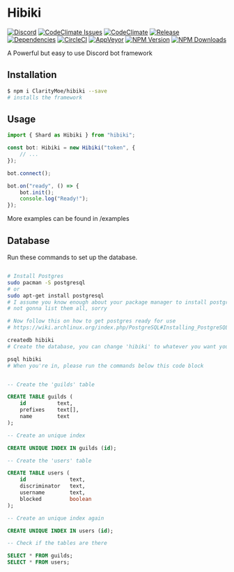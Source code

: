# Hibiki

[![Discord](https://img.shields.io/discord/251664386459041792.svg?style=flat-square)](https://discord.gg/rmMTZue) [![CodeClimate Issues](https://img.shields.io/codeclimate/issues/github/ClarityMoe/hibiki.svg?style=flat-square)](https://codeclimate.com/github/ClarityMoe/hibiki/issues) [![CodeClimate](https://img.shields.io/codeclimate/github/ClarityMoe/hibiki.svg?style=flat-square)](https://codeclimate.com/github/ClarityMoe/hibiki) [![Release](https://img.shields.io/github/release/ClarityMoe/hibiki.svg?style=flat-square)](https://github.com/ClarityMoe/hibiki/releases) [![Dependencies](https://david-dm.org/ClarityMoe/hibiki.svg?style=flat-square)](https://david-dm.org/ClarityMoe/hibiki) [![CircleCI](https://img.shields.io/circleci/project/github/ClarityMoe/hibiki.svg?style=flat-square)](https://circleci.com/gh/ClarityMoe/hibiki) [![AppVeyor](https://img.shields.io/appveyor/ci/noud02/hibiki.svg?style=flat-square)](https://ci.appveyor.com/project/noud02/hibiki/) [![NPM Version](https://img.shields.io/npm/v/hibiki.svg?style=flat-square)](https://npmjs.com/package/hibiki) [![NPM Downloads](https://img.shields.io/npm/dt/hibiki.svg?style=flat-square)](https://npmjs.com/package/hibiki)

A Powerful but easy to use Discord bot framework

## Installation

```bash
$ npm i ClarityMoe/hibiki --save
# installs the framework
```

## Usage

```ts
import { Shard as Hibiki } from "hibiki";

const bot: Hibiki = new Hibiki("token", {
    // ...
});

bot.connect();

bot.on("ready", () => {
    bot.init();
    console.log("Ready!");
});

```

More examples can be found in /examples

## Database

Run these commands to set up the database.

```bash

# Install Postgres
sudo pacman -S postgresql
# or
sudo apt-get install postgresql
# I assume you know enough about your package manager to install postgresql
# not gonna list them all, sorry

# Now follow this on how to get postgres ready for use
# https://wiki.archlinux.org/index.php/PostgreSQL#Installing_PostgreSQL

createdb hibiki
# Create the database, you can change 'hibiki' to whatever you want your db name to be

psql hibiki
# When you're in, please run the commands below this code block

```

```sql

-- Create the 'guilds' table

CREATE TABLE guilds (
    id          text,
    prefixes    text[],
    name        text
);

-- Create an unique index

CREATE UNIQUE INDEX IN guilds (id);

-- Create the 'users' table

CREATE TABLE users (
    id              text,
    discriminator   text,
    username        text,
    blocked         boolean
);

-- Create an unique index again

CREATE UNIQUE INDEX IN users (id);

-- Check if the tables are there

SELECT * FROM guilds;
SELECT * FROM users;

```